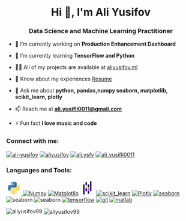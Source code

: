 <h1 align="center">Hi 👋, I'm Ali Yusifov</h1>
<h3 align="center">Data Science and Machine Learning Practitioner</h3>

- 🔭 I’m currently working on **Production Enhancement Dashboard**

- 🌱 I’m currently learning **TensorFlow and Python**

- 👨‍💻 All of my projects are available at [aliyusifov.ml](https://aliyusifov99.github.io/ali-yusifov/)

- 📄 Know about my experiences [Resume](https://utpmy-my.sharepoint.com/:b:/g/personal/ali_18003732_utp_edu_my/EQhKE5HWFIJKlXaXtoBGUw4BwQac96XNDN4m1EMR8ftZxw?e=gEg3Au)


- 💬 Ask me about **python, pandas,numpy seaborn, matplotlib, scikit_learn, plotly**

- 📫 Reach me at **ali.yusifli0011@gmail.com**

- ⚡ Fun fact **I love music and code**

<h3 align="left">Connect with me:</h3>
<p align="left">
<a href="https://linkedin.com/in/ali-yusifov" target="_blank"><img align="center" src="https://raw.githubusercontent.com/rahuldkjain/github-profile-readme-generator/master/src/images/icons/Social/linked-in-alt.svg" alt="ali-yusifov" height="30" width="40" /></a>
<a href="https://kaggle.com/aliyusifov" target="_blank"><img align="center" src="https://raw.githubusercontent.com/rahuldkjain/github-profile-readme-generator/master/src/images/icons/Social/kaggle.svg" alt="aliyusifov" height="30" width="40" /></a>
<a href="https://fb.com/ali.ysfv" target="_blank"><img align="center" src="https://raw.githubusercontent.com/rahuldkjain/github-profile-readme-generator/master/src/images/icons/Social/facebook.svg" alt="ali.ysfv" height="30" width="40" /></a>
<a href="https://www.hackerrank.com/ali_yusifli0011" target="_blank"><img align="center" src="https://raw.githubusercontent.com/rahuldkjain/github-profile-readme-generator/master/src/images/icons/Social/hackerrank.svg" alt="ali_yusifli0011" height="30" width="40" /></a>
</p>

<h3 align="left">Languages and Tools:</h3>
<p align="left"><a href="https://www.python.org" target="_blank" rel="noreferrer"> <img src="https://raw.githubusercontent.com/devicons/devicon/master/icons/python/python-original.svg" alt="python" width="40" height="40"/> </a>
<a href="https://numpy.org/" target="_blank" rel="noreferrer"> <img src="https://user-images.githubusercontent.com/67586773/105040771-43887300-5a88-11eb-9f01-bee100b9ef22.png" alt="Numpy" width="40" height="40"/></a>
<a href="https://matplotlib.org/" target="_blank" rel="noreferrer"> <img src="https://upload.wikimedia.org/wikipedia/commons/thumb/0/01/Created_with_Matplotlib-logo.svg/1024px-Created_with_Matplotlib-logo.svg.png" alt="Matplotlib" width="40" height="40"/></a>
<a href="https://pandas.pydata.org/" target="_blank" rel="noreferrer"> <img src="https://raw.githubusercontent.com/devicons/devicon/2ae2a900d2f041da66e950e4d48052658d850630/icons/pandas/pandas-original.svg" alt="pandas" width="40" height="40"/></a>
<a href="https://scikit-learn.org/" target="_blank" rel="noreferrer"> <img src="https://upload.wikimedia.org/wikipedia/commons/0/05/Scikit_learn_logo_small.svg" alt="scikit_learn" width="40" height="40"/></a>
<a href="https://plotly.com/" target="_blank" rel="noreferrer"> <img src="https://res.cloudinary.com/crunchbase-production/image/upload/c_lpad,f_auto,q_auto:eco,dpr_1/wgshctk7kjdxl6omgwra" alt="Plotly" width="40" height="40"/></a> 
<a href="https://seaborn.pydata.org/" target="_blank" rel="noreferrer"> <img src="https://seaborn.pydata.org/_images/logo-mark-lightbg.svg" alt="seaborn" width="40" height="40"/></a>
<a  target="_blank" rel="noreferrer"> <img src="https://c0.klipartz.com/pngpicture/170/924/gratis-png-base-de-datos-de-microsoft-sql-server-sql-microsoft-azure-sql-thumbnail.png" alt="seaborn" width="40" height="40"/></a>
<a  target="_blank" rel="noreferrer"> <img src="https://pbs.twimg.com/media/Dyvy4uiV4AEyacZ.jpg" alt="seaborn" width="40" height="40"/></a>
<a href="https://www.tensorflow.org" target="_blank" rel="noreferrer"> <img src="https://www.vectorlogo.zone/logos/tensorflow/tensorflow-icon.svg" alt="tensorflow" width="40" height="40"/></a>
<a href="https://git-scm.com/" target="_blank" rel="noreferrer"> <img src="https://www.vectorlogo.zone/logos/git-scm/git-scm-icon.svg" alt="git" width="40" height="40"/></a>
</a><a href="https://www.mathworks.com/" target="_blank" rel="noreferrer"> <img src="https://upload.wikimedia.org/wikipedia/commons/2/21/Matlab_Logo.png" alt="matlab" width="40" height="40"/> </a></p>


<p><img align="left" src="https://github-readme-stats.vercel.app/api/top-langs?username=aliyusifov99&show_icons=true&locale=en&layout=compact" alt="aliyusifov99" /></p>

<p>&nbsp;<img align="center" src="https://github-readme-stats.vercel.app/api?username=aliyusifov99&show_icons=true&locale=en" alt="aliyusifov99" /></p>


